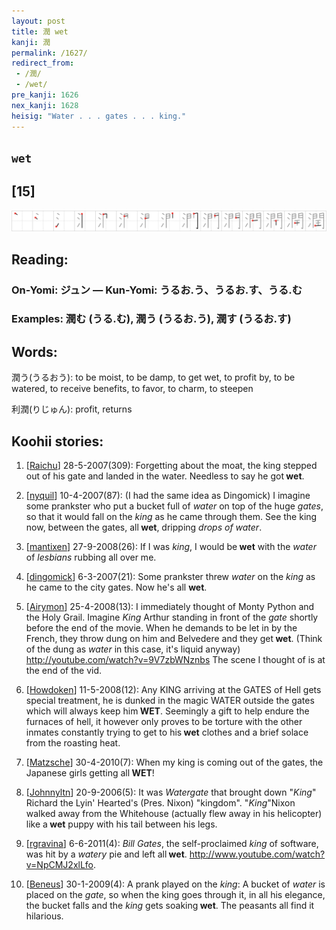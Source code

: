```yaml
---
layout: post
title: 潤 wet
kanji: 潤
permalink: /1627/
redirect_from:
 - /潤/
 - /wet/
pre_kanji: 1626
nex_kanji: 1628
heisig: "Water . . . gates . . . king."
---
```


## `wet`

## [15]

<div class="stroke"><img src="../images/E6BDA4.png" /></div>

## Reading:

### On-Yomi: ジュン &mdash; Kun-Yomi: うるお.う、うるお.す、うる.む

### Examples: 潤む (うる.む), 潤う (うるお.う), 潤す (うるお.す)

## Words:

潤う(うるおう): to be moist, to be damp, to get wet, to profit by, to be watered, to receive benefits, to favor, to charm, to steepen

利潤(りじゅん): profit, returns

## Koohii stories:

1) [<a href="http://kanji.koohii.com/profile/Raichu">Raichu</a>] 28-5-2007(309): Forgetting about the moat, the king stepped out of his gate and landed in the water. Needless to say he got<strong> wet</strong>. 

2) [<a href="http://kanji.koohii.com/profile/nyquil">nyquil</a>] 10-4-2007(87): (I had the same idea as Dingomick) I imagine some prankster who put a bucket full of <em>water</em> on top of the huge <em>gates</em>, so that it would fall on the <em>king</em> as he came through them. See the king now, between the gates, all<strong> wet</strong>, dripping <em>drops of water</em>. 

3) [<a href="http://kanji.koohii.com/profile/mantixen">mantixen</a>] 27-9-2008(26): If I was <em>king</em>, I would be<strong> wet</strong> with the <em>water</em> of <em>lesbians</em> rubbing all over me. 

4) [<a href="http://kanji.koohii.com/profile/dingomick">dingomick</a>] 6-3-2007(21): Some prankster threw <em>water</em> on the <em>king</em> as he came to the city gates. Now he&#039;s all <strong>wet</strong>. 

5) [<a href="http://kanji.koohii.com/profile/Airymon">Airymon</a>] 25-4-2008(13): I immediately thought of Monty Python and the Holy Grail. Imagine <em>King</em> Arthur standing in front of the <em>gate</em> shortly before the end of the movie. When he demands to be let in by the French, they throw dung on him and Belvedere and they get<strong> wet</strong>. (Think of the dung as <em>water</em> in this case, it&#039;s liquid anyway) <a href="http://youtube.com/watch?v=9V7zbWNznbs">http://youtube.com/watch?v=9V7zbWNznbs</a> The scene I thought of is at the end of the vid. 

6) [<a href="http://kanji.koohii.com/profile/Howdoken">Howdoken</a>] 11-5-2008(12): Any KING arriving at the GATES of Hell gets special treatment, he is dunked in the magic WATER outside the gates which will always keep him<strong> WET</strong>. Seemingly a gift to help endure the furnaces of hell, it however only proves to be torture with the other inmates constantly trying to get to his<strong> wet</strong> clothes and a brief solace from the roasting heat. 

7) [<a href="http://kanji.koohii.com/profile/Matzsche">Matzsche</a>] 30-4-2010(7): When my king is coming out of the gates, the Japanese girls getting all<strong> WET</strong>! 

8) [<a href="http://kanji.koohii.com/profile/Johnnyltn">Johnnyltn</a>] 20-9-2006(5): It was <em>Watergate</em> that brought down &quot;<em>King</em>&quot; Richard the Lyin&#039; Hearted&#039;s (Pres. Nixon) &quot;kingdom&quot;. &quot;<em>King</em>&quot;Nixon walked away from the Whitehouse (actually flew away in his helicopter) like a<strong> wet</strong> puppy with his tail between his legs. 

9) [<a href="http://kanji.koohii.com/profile/rgravina">rgravina</a>] 6-6-2011(4): <em>Bill Gates</em>, the self-proclaimed <em>king</em> of software, was hit by a <em>watery</em> pie and left all<strong> wet</strong>. <a href="http://www.youtube.com/watch?v=NpCMJ2xlLfo">http://www.youtube.com/watch?v=NpCMJ2xlLfo</a>. 

10) [<a href="http://kanji.koohii.com/profile/Beneus">Beneus</a>] 30-1-2009(4): A prank played on the <em>king</em>: A bucket of <em>water</em> is placed on the <em>gate</em>, so when the king goes through it, in all his elegance, the bucket falls and the <em>king</em> gets soaking<strong> wet</strong>. The peasants all find it hilarious. 
